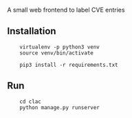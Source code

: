 A small web frontend to label CVE entries

Installation
------------

        virtualenv -p python3 venv
        source venv/bin/activate

        pip3 install -r requirements.txt

Run
---

        cd clac
        python manage.py runserver
